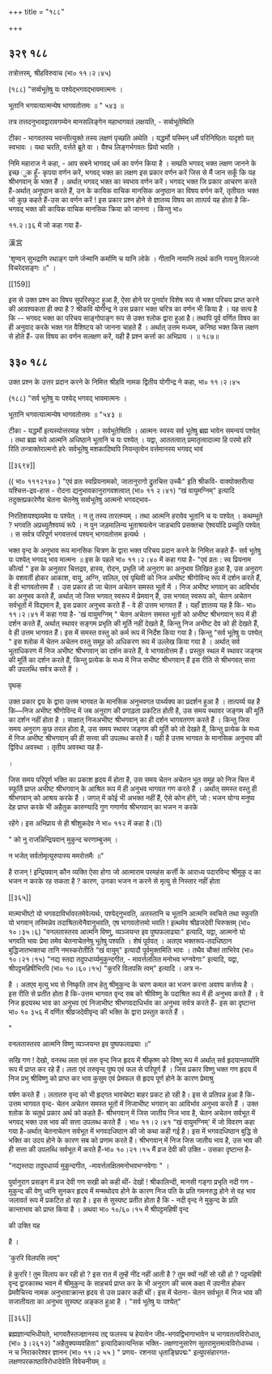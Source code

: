 +++
title = "१८८"

+++


## ३२९ १८८
तत्रोत्तरम्, श्रीहविरुवाच (भा० ११।२।४५) 

(१८८) "सर्व्वभूतेषु यः पश्येद्भगवद्भावमात्मनः । 

भूतानि भगवत्यात्मन्येष भागवतोत्तमः ॥ " ५४३ ॥ 

तत्र तत्तदनुभावद्वारावगम्येन मानसलिङ्गेन महाभागवतं लक्षयति, - सर्व्वभूतेष्विति 

टीका - भागवतस्य भवन्तीत्युक्ते तस्य लक्षणं पृच्छति अथेति । यद्धर्मो यस्मिन् धर्मे परिनिष्ठितः यादृशो यत् स्वभावः । यथा चरति, वर्त्तते ब्रूते वा । यैश्च लिङ्गर्भगवतः प्रियो भवति । 

निमि महाराज ने कहा, - आप सबने भागवद् धर्म का वर्णन किया है । सम्प्रति भगवद् भक्त लक्षण जानने के इच्छ ुक हूँ- कृपया वर्णन करें, भगवद् भक्त का लक्षण इस प्रकार वर्णन करें जिस से मैं जान सकूँ कि यह श्रीभगवान् के भक्त हैं । अर्थात् भगवद् भक्त का स्वभाव वर्णन करें। भगवद् भक्त जि प्रकार आचरण करते हैं-अर्थात् अनुष्ठान करते हैं, उन के कायिक वाचिक मानसिक अनुष्ठान का विषय वर्णन करें, तृतीयतः भक्त जो कुछ कहते हैं-उस का वर्णन करें ! इस प्रकार प्रश्न होने से ज्ञातव्य विषय का तात्पर्य यह होता है कि-भगवद् भक्त की कायिक वाचिक मानसिक क्रिया को जानना । किन्तु भा० 

११.२।३६ में जो कहा गया है- 

漢宮 

'शृण्वन् सुभद्राणि रथाङ्ग पाणे र्जन्मानि कर्माणि च यानि लोके । गीतानि नामानि तदर्थ कानि गायनु विलज्जो विचरेदसङ्गः ॥" । 

[[159]]

इस से उक्त प्रश्न का विषय सुपरिस्फुट हुआ है, ऐसा होने पर पुनर्वार विशेष रूप से भक्त परिचय प्राप्त करने की आवश्यकता ही क्या है ? श्रीकवि योगीन्द्र ने उस प्रकार भक्त चरित्र का वर्णन भी किया है । यह सत्य है कि -- भगवद भक्त का परिचय साङ्गोपाङ्ग रूप से उक्त श्लोक द्वारा हुआ है। तथापि पूर्व वर्णित विषय का ही अनुवाद करके भक्त गत वैशिष्टय को जानना चाहते हैं । अर्थात् उत्तम मध्यम, कनिष्ठ भक्त किस लक्षण से होते हैं- उस विषय का वर्णन सलक्षण करें, यही है प्रश्न कर्त्ता का अभिप्राय । ॥ १८७॥ 


## ३३० १८८
उक्त प्रश्न के उत्तर प्रदान करने के निमित्त श्रीहवि नामक द्वितीय योगीन्द्र ने कहा, भा० ११।२।४५ 

(१८८) "सर्व भूतेषु यः पश्येद् भगवद् भावमात्मनः । 

भूतानि भगवत्यात्मन्येष भागवतोत्तमः ॥ "५४३ ॥ 

टीका - यद्धर्मो इत्यस्योत्तरमाह त्रयेण । सर्वभूतेष्विति । आत्मनः स्वस्य सर्व भूतेषु ब्रह्म भावेन समन्वयं पश्येत् । तथा ब्रह्म रूपे आत्मनि अधिष्ठाने भूतानि च यः पश्येत् । यद्वा, आततत्वात् प्रमातृत्वादात्मा हि परमो हरि रिति तन्त्राक्तेरात्मनो हरेः सर्वभूतेषु मशकादिष्वपि नियन्तृत्वेन वर्त्तमानस्य भगवद् भावं 

[[३६९४]] 



(( भा० १११२१४० ) "एवं व्रतः स्वप्रियनामको, जातानुरागो द्रुतचित्त उच्चैः" इति श्रीकवि- वाक्योक्तरीत्या यश्चित्त-द्रव-हास - रोदना द्यनुभावकानुरागवशत्वात् (भा० ११ २।४१) “खं वायुमग्निम्" इत्यादि तदुक्तप्रकारेणैव चेतना चेतनेषु सर्व्वभूतेषु आत्मनो भगवद्भाव- 

निरतिशयश्वय्र्यमेव यः पश्येत् । न तु तस्य तारतम्यम् । तथा आत्मनि हरावेव भूतानि च यः पश्येत् । कथम्भूते ? भगवति अप्रच्युतैश्वय्यं रूपे । न पुन जड़मालिन्य भूताश्रयत्वेन जाडचापि प्रसक्तचा ऐश्वर्यादि प्रच्युति पश्येत् । स सर्वत्र परिपूर्ण भगवत्तत्त्वं पश्यन् भागवतोत्तम इत्यर्थः । 

भक्त वृन्द के अनुभाव रूप मानसिक चित्रण के द्वारा भक्त परिचय प्रदान करने के निमित्त कहते हैं- सर्व भूतेषु यः पश्येत् भगवद् भाव मात्मनः ॥ इस के पहले भा० ११।२।४० में कहा गया है- "एवं व्रतः : स्व प्रियनाम कीर्त्या " इस के अनुसार चित्तद्रव, हास्य, रोदन, प्रभृति जो अनुराग का अनुभाव लिखित हुआ है, उस अनुराग के वशवर्ती होकर आकाश, वायु, अग्नि, सलिल, एवं पृथिवी को निज अभीष्ट श्रीगोविन्द रूप में दर्शन करते हैं, वे ही भागवतोत्तम हैं । उस प्रकार हो जा चेतन अचेतन समस्त भूतों में । निज अभीष्ट भगवान् का आविर्भाव का अनुभव करते हैं, अर्थात् जो जिस भगवत् स्वरूप में प्रेमवान् हैं, उस भगवत् स्वरूप को, चेतन अचेतन सर्वभूतों में विद्यमान है, इस प्रकार अनुभव करते हैं - वे ही उत्तम भागवत हैं । यहाँ ज्ञातव्य यह है कि- भा० ११।२।४१ में कहा गया है- 'खं वायुमग्निम् " चेतन अचेतन समस्त भूतों को अभीष्ट श्रीभगवान् रूप में ही दर्शन करते हैं, अर्थात् स्थावर सङ्गम प्रभृति की मूर्ति नहीं देखते हैं, किन्तु निज अभीष्ट देव को ही देखते हैं, वे ही उत्तम भागवत हैं। इस में समस्त वस्तु को कर्म रूप में निर्देश किया गया है। किन्तु "सर्व भूतेषु यः पश्येत् " इस श्लोक में चेतन अचेतन वस्तु समूह को अधिकरण रूप में उल्लेख किया गया है । अर्थात् सर्व भूताधिकरण में निज अभीष्ट श्रीभगवान् का दर्शन करते हैं, वे भागवतोत्तम हैं। प्रस्तुत स्थल में स्थावर जङ्गम की मूर्ति का दर्शन करते हैं, किन्तु प्रत्येक के मध्य में निज सभीष्ट श्रीभगवान् हैं इस रीति से श्रीभगवत् सत्ता की उपलब्धि सर्वत्र करते हैं । 

पृथक् 

उक्त प्रकार द्वय के द्वारा उत्तम भागवत के मानसिक अनुभवगत पार्थ्यक्य का प्रदर्शन हुआ है । तात्पर्य्य यह है कि—निज अभीष्ट श्रीगोविन्द में जब अनुराग की प्रगाढ़ता प्रकटित होती है, उस समय स्थावर जङ्गम की मूर्ति का दर्शन नहीं होता है । साक्षात् निजअभीष्ट श्रीभगवान् का ही दर्शन भागवतगण करते हैं । किन्तु जिस समय अनुराग कुछ तरल होता है, उस समय स्थावर जङ्गम की मूर्ति को तो देखते हैं, किन्तु प्रत्येक के मध्य में निज अभीष्ट श्रीभगवान् की ही सत्त्वा की उपलब्ध करते हैं। यही है उत्तम भागवत के मानसिक अनुभाव की द्विविध अवस्था । तृतीय अवस्था यह है- 

। 

जिस समय परिपूर्ण भक्ति का प्रकाश हृदय में होता है, उस समय चेतन अचेतन भूत समूह को निज चित्त में स्फूर्ति प्राप्त अभीष्ट श्रीभगवान् के आश्रित रूप में ही अनुभव भागवत गण करते हैं । अर्थात् समस्त वस्तु ही श्रीभगवान् को आश्रय करके हैं । जगत् में कोई भी अभक्त नहीं हैं, ऐसे कोन होंगे, जो : भजन योग्य मनुष्य देह प्राप्त करके भी अहैतुक कारुण्यादि गुण गणार्णव श्रीभगवान् का भजन न करके 

रहेंगे। इस अभिप्राय से ही श्रीशुकदेव ने भा० ११२ में कहा है।(1) 

" को नु राजन्निन्द्रियवान् मुकुन्द चरणाम्बुजम् । 

न भजेत् सर्वतोमृत्युरुपास्य ममरोत्तमैः ॥" 

है राजन् ! इन्द्रियवान् कौन व्यक्ति ऐसा होगा जो आत्माराम परमहंस कर्त्ती के आराध्य पदारविन्द श्रीमुकु द का भजन न करके रह सकता है ? कारण, उनका भजन न करने से मृत्यु से निस्तार नहीं होता 



[[३६५]]

मात्माभीष्टो यो भगवदाविर्भावरतमेवेत्यर्थः, पश्येद्नुभवति, अतस्तानि च भूतानि आत्मनि स्वचित्ते तथा स्फुरति यो भगवान् तस्मिन्नेव तदाश्रितत्वेनैवानुभवति, एष भागवतोत्तमो भवति ! इत्थमेव श्रीव्रजदेवी भिरुक्तम् (भा० १०।३५।६) "वनलतास्तरव आत्मनि विष्णु, व्यञ्जयन्त इव पुष्पफलाढ्याः" इत्यादि, यद्वा, आत्मनो यो भगवति भावः प्रेमा तमेव चेतनाचेतनेषु भूतेषु पश्यति । शेषं पूर्ववत् । अतएव भक्तरूप-तदधिष्ठान बुद्धिजातभक्तचा तानि नमस्करोतीति “खं वायुम्" इत्यादौ पूर्वमुक्तमिति भावः । तथैव चौक्तं ताभिरेव (भा० १०।२१।१५) "नद्य स्तदा तदुपधार्य्यमुकुन्दगीत, - मावर्त्तललित मनोभव भग्नवेगाः" इत्यादि, यद्वा, श्रीपट्टमहिषीभिरपि (भा० १०।६०।१५) "कुररि विलपसि त्वम्" इत्यादि । अत्र न- 

है । अतएव मृत्यु भय से निष्कृति लाभ हेतु श्रीमुकुन्द के चरण कमल का भजन करना अवश्य कर्त्तव्य है । इस रीति से प्रतीत होता है कि-उत्तम भागवत वृन्द सब को श्रीविष्णु के पदाश्रित रूप में ही अनुभव करते हैं । वे निज हृदयस्थ भाव का अनुभव एवं निजाभीष्ट श्रीभगवदाधिर्भाव का अनुभव सर्वत्र करते हैं- इस का दृष्टान्त भा० १० ३५६ में वर्णित श्रीव्रजदेवीवृन्द की भक्ति के द्वारा प्रस्तुत करते हैं । 

" 

वनलतास्तरव आत्मनि विष्णु व्यञ्जयन्त इव पुष्पफलाढ्याः ॥” 

सखि गण ! देखो, वनस्थ लता एवं तरु वृन्द निज हृदय में श्रीकृष्ण को विष्णु रूप में अर्थात् सर्व हृदयान्तर्य्यामि रूप में प्राप्त कर रहे हैं। लता एवं तरुवृन्द पुष्प एवं फल से परिपूर्ण हैं । जिस प्रकार विष्णु भक्त गण हृदय में निज प्रभु श्रीविष्णु को प्राप्त कर भाव कुसुम एवं प्रेमफल से हृदय पूर्ण होने के कारण प्रेमाश्रु 

वर्षण करते हैं । लतातरु वृन्द को भी हृद्गत भावचेष्टा बाहर प्रकट हो रही है। इस से प्रतिपन्न हुआ है कि- उत्तम भागवत वृन्द- चेतन अचेतन समस्त भूतों में निजाभीष्ट भगवान् का आविर्भाव अनुभव करते हैं । उक्त श्लोक के चतुर्थ प्रकार अर्थ को कहते हैं- श्रीभगवान् में जिस जातीय निज भाव है, चेतन अचेतन सर्वभूत में भगवद् भक्त उस भाव की सत्ता उपलब्ध करते हैं । भा० ११।२।४१ “खं वायुमग्निम्' में जो विवरण कहा गया है-अर्थात् चेतनाचेतन सर्वभूत में भगवदधिष्ठान की जो कथा कही गई है। इस में भगवदधिष्ठान बुद्धि से भक्ति का उदय होने के कारण सब को प्रणाम करते हैं। श्रीभगवान् में निज जिस जातीय भाव है, उस भाव की ही सत्ता की उपलब्धि सर्वभूत में करते हैं-भा० १०।२१।१५ मैं व्रज देवी की उक्ति - उसका दृष्टान्त है- 

"नद्यस्तदा तदुपधार्य्य मुकुन्दगीत, -मावर्त्तलक्षितमनोभवभग्नवेगाः " । 

पुर्वानुराग प्रसङ्ग में व्रज देवी गण सखी को कही थीं- देखों ! श्रीकालिन्दी, मानसी गङ्गा प्रभृति नदी गण - मुकुन्द की वेणु ध्वनि सुनकर हृदय में मन्मथोदय होने के कारण निज पति के प्रति गमनरुद्ध होने से वह भाव जलावर्त रूप में प्रकटित हो रहा है। इस से सुस्पष्ट प्रतीत होता है कि - नदी वृन्द ने मुकुन्द के प्रति कान्ताभाव को प्राप्त किया है । अथवा भा० १०/६०।१५ में श्रीपट्टमहिषी वृन्द 

की उक्ति यह 

है । 

'कुररि विलपसि त्वम्" 

हे कुररि ! तुम विलाप कर रही हो ? इस रात में तुम्हें नींद नहीं आती है ? तुम क्यों नहीं सो रही हो ? पट्टमहिषी वृन्द द्वारकास्थ भवन में श्रीमुकुन्द के साहचर्य प्राप्त कर के भी अनुराग की चरम कक्षा में उपनीत होकर प्रेमवैचित्त्य नामक अनुभावाक्रान्त हृदय से उस प्रकार कही थीं। इस में चेतना- चेतन सर्वभूत में निज भाव की सजातीयता का अनुभव सुस्पष्ट अङ्कत हुआ है । "सर्व भूतेषु यः पश्येत्" 

[[३६६]] 

ब्रह्मज्ञान्यभिधीयते, भागवतैस्तज्ज्ञानस्य तद्द फलस्य च हेयत्वेन जीव-भगवद्विभागाभावेन च भागवतत्वविरोधात्, (भा० ३।२६१२) "अहैतुक्यव्यवहिता" इत्यादिकात्यन्तिक भक्ति- लक्षणानुसारेण सुतरामुत्तमत्वविरोधाच्च । न च निराकारेश्वर ज्ञानन (भा० ११।२ ५५ ) " प्रणय- रशनया धृताङ्घ्रिपद्मः" इत्युपसंहारगत-लक्षणपरकाष्ठाविरोधादेवेति विवेचनीयम् ॥ 

